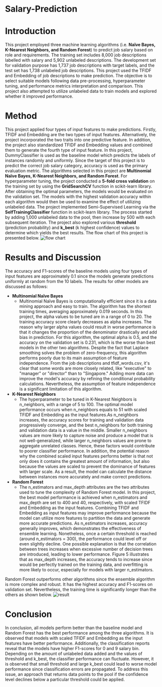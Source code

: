 # Salary-Prediction

# Introduction
This project employed three machine learning algorithms (i.e. **Naïve Bayes, K-Nearest Neighbors, and Random Forest**) to predict job salary based on role and requirements. The training set includes 8,000 job descriptions labelled with salary and 5,902 unlabeled descriptions. The development set for validation purpose has 1,737 job descriptions with target labels, and the test set has 1,738 unlabeled job descriptions. This project used the TFIDF and Embedding of job descriptions to make prediction. The objective is to select suitable models following data pre-processing, hyperparameter tuning, and performance metrics interpretation and comparison. This project also attempted to utilize unlabeled data to train models and explored whether it improved performance.

# Method
This project applied four types of input features to make predictions. Firstly, TFIDF and Embedding are the two types of input features. Alternatively, the project incorporated the two traits into one predictive feature. In addition, the project also standardized TFIDF and Embedding values and combined them to generate the fourth type of input feature.
In this project, DummyClassifier is used as the baseline model which predicts the labels of instances randomly and uniformly. Since the target of this project is to predict the correct job salary category, accuracy is used as the primary evaluation metric. The algorithms selected in this project are **Multinomial Naïve Bayes, K-Nearest Neighbors, and Random Forest**. For hyperparameter tuning, the project conducted a **5-fold cross validation** on the training set by using the **GridSearchCV** function in scikit-learn library. After obtaining the optimal parameters, the models would be evaluated on the validation set. The models with the highest validation accuracy within each algorithm would then be used to examine the effect of utilizing unlabeled data. The project implemented Semi-Supervised Learning via the **SelfTrainingClassifier** function in scikit-learn library. The process started by adding 1,000 unlabeled data to the pool, then increase by 500 with each subsequent iteration. The project also explored various **threshold** (prediction probability) and **k_best** (k highest confidence) values to determine which yields the best results. The flow chart of this project is presented below.
![flow chart](https://github.com/W-Hsieh/Salary-Prediction/assets/142127312/31c6d781-5405-4b44-bdfb-f18eb4d0af60)

# Results and Discussion
The accuracy and F1-scores of the baseline models using four types of input features are approximately 0.1 since the models generate predictions uniformly at random from the 10 labels. The results for other models are discussed as follows:
  - **Multinomial Naïve Bayes**
    - Multinomial Naïve Bayes is computationally efficient since it is a data mining approach and easy to train. The algorithm has the shortest training times, averaging approximately 0.019 seconds. In this project, the alpha values to be tuned are in a range of 0 to 20. The training accuracy score clearly decreases as alpha increases. The reason why larger alpha values could result in worse performance is that it changes the proportion of the denominator drastically and add bias in prediction. For this algorithm, the optimal alpha is 0.5, and the accuracy on the validation set is 0.231, which is the worse than best models in the other two algorithms. Despite the fact that Laplace smoothing solves the problem of zero-frequency, this algorithm performs poorly due to its main assumption of feature independence. From the job descriptions and tfidf_words.csv, it's clear that some words are more closely related, like "executive" to "manager" or "director" than to "Singapore." Adding more data can improve the model's accuracy by refining the conditional probability calculations. Nevertheless, the assumption of feature independence is a significant limitation of this algorithm.
  - **K-Nearest Neighbors**
    - The hyperparameter to be tuned in K-Nearest Neighbors is n_neighbors, with a range of 5 to 100. The optimal model performance occurs when n_neighbors equals to 51 with scaled TFIDF and Embedding as the input features.As n_neighbors increases, the accuracy scores for training and validation data progressively converge, and the best n_neighbors for both training and validation data is a value in the middle. Smaller n_neighbors values are more likely to capture noise and produce a model that is not well-generalized, while larger n_neighbors values are prone to aggregate unrelated classes. Hence, these factors would contribute to poorer classifier performance. In addition, the potential reason why the combined scaled input features performs better is that not only does it contains the greatest amount of information, but also because the values are scaled to prevent the dominance of features with larger scale. As a result, the model can calculate the distance between instances more accurately and make correct predictions.
  - **Random Forest**
    - The n_estimators and max_depth attributes are the two attributes used to tune the complexity of Random Forest model. In this project, the best model performance is achieved when n_estimators and max_depth are set to 400 and 40, respectively, with scaled TFIDF and Embedding as the input features. Combining TFIDF and Embedding as input features may improve performance because the model can utilize more features to partition the data and generate more accurate predictions. As n_estimators increases, accuracy generally improves, which demonstrates the effectiveness of ensemble learning. Nonetheless, once a certain threshold is reached (around n_estimators = 300), the performance could level off or even slightly decline. One possible explanation is that the correlation between trees increases when excessive number of decision trees are introduced, leading to lower performance. Figure 5 illustrates that as max_depth increases, the accuracy tends to increase since would be perfectly trained on the training data, and overfitting is more likely to occur, especially for models with larger n_estimators.

Random Forest outperforms other algorithms since the ensemble algorithm is more complex and robust. It has the highest accuracy and F1-scores on validation set. Nevertheless, the training time is significantly longer than the others as shown below.
![result](https://github.com/W-Hsieh/Salary-Prediction/assets/142127312/ea6b8565-a9ef-470e-ac91-d39b5240a104)


# Conclusion
In conclusion, all models perform better than the baseline model and Random Forest has the best performance among the three algorithms. It is observed that models with scaled TFIDF and Embedding as the input features have better performance. Additionally, the classification reports reveal that the models have higher F1-scores for 0 and 9 salary bin. <br />
Depending on the amount of unlabeled data added and the values of threshold and k_best, the classifier performance can fluctuate. However, it is observed that small threshold and large k_best could lead to worse model performance since classification errors are propagated. To address this issue, an approach that returns data points to the pool if the confidence level declines below a particular threshold could be applied.

